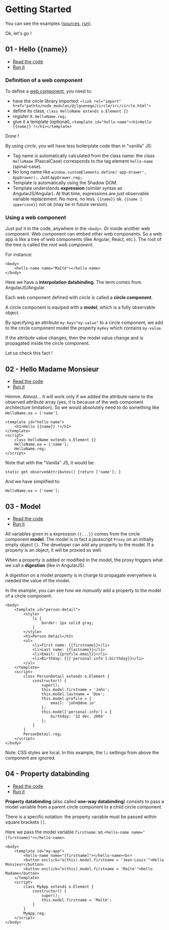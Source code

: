 Getting Started
===============

You can see the examples ([sources](../examples/), [run](https://jlguenego.github.io/circle/examples/index.html)).

Ok, let's go !

01 - Hello {{name}}
-------------------

- [Read the code](../examples/01-hello-name/)
- [Run it](https://jlguenego.github.io/circle/examples/01-hello-name/index.html)


### Definition of a web component

To define a [web component](https://www.webcomponents.org/), you need to:
- have the *circle* library imported: `<link rel="import" href="pathto/node_modules/@jlguenego/circle/src/circle.html">`
- define its class, `class HelloName extends o.Element {}`
- register it. `HelloName.reg;`
- give it a template (optional), `<template id="hello-name"><h1>Hello {{name}} !</h1></template>`

Done !

By using *circle*, you will have less boilerplate code than in "vanilla" JS:
- Tag name is automatically calculated from the class name: the class `HelloName` (PascalCase) corresponds to the tag element `hello-name` (spinal-case).
- No long name like `window.customElements.define('app-drawer', AppDrawer);`. Just `AppDrawer.reg;`.
- Template is automatically using the Shadow DOM.
- Template understands **expression** (similar syntax as AngularJS/Angular). At that time, expressions are just observable variable replacement. No more, no less. `{{name}}` ok. `{{name | uppercase}}` not ok (may be in future version).

### Using a web component

Just put it in the code, anywhere in the `<body>`. Or inside another web component. Web component can embed other web components. So a web app is like a tree of web components (like Angular, React, etc.). The root of the tree is called the *root web component*.

For instance:

```
<body>
    <hello-name name="Maïté"></hello-name>
</body>
```

Here we have a **interpolation databinding**. The term comes from AngularJS/Angular.

Each web component defined with *circle* is called a **circle component**.

A circle component is equiped with a **model**, which is a fully observable object.

By specifying an attribute `my-key="my-value"` to a circle component, we add to the circle component model the property `myKey` which contains `my-value`.

If the attribute value changes, then the model value change and is propagated inside the circle component.

Let us check this fact !


02 - Hello Madame Monsieur
--------------------------

- [Read the code](../examples/02-hello-madame-monsieur/)
- [Run it](https://jlguenego.github.io/circle/examples/02-hello-madame-monsieur/index.html)


Hmmm. Almost... It will work only if we added the attribute name to the observed attribute array (yes, it is because of the web component architecture limitation).
So we would absolutely need to do something like `HelloName.oa = ['name']`.

```
<template id="hello-name">
    <h1>Hello {{name}} !</h1>
</template>
<script>
    class HelloName extends o.Element {}
    HelloName.oa = ['name'];
    HelloName.reg;
</script>
```

Note that with the "Vanilla" JS, it would be:

```
static get observedAttributes() {return ['name']; }
```

And we have simplified to:
```
HelloName.oa = ['name'];
```

03 - Model
----------

- [Read the code](../examples/03-model/)
- [Run it](https://jlguenego.github.io/circle/examples/03-model/index.html)

All variables given in a expression `{{...}}` comes from the circle component **model**.
The model is in fact a javascript `Proxy` on an initially 
empty object `{}`. The developer can add any property to the model. If a property is an object, it will be proxied as well.

When a property is added or modified in the model, the proxy triggers what we call a **digestion** (like in AngularJS).

A digestion on a model property is in charge to propagate everywhere is needed the value of the model.

In the example, you can see how we *manually* add a property to the model of a circle component.

```
<body>
	<template id="person-detail">
		<style>
			li {
				border: 1px solid gray;
			}
		</style>
		<h1>Person Detail</h1>
		<ul>
			<li>First name: {{firstname}}</li>
			<li>Last name: {{lastname}}</li>
			<li>Email: {{profile.email}}</li>
			<li>Birthday: {{['personal-info'].birthday}}</li>
		</ul>
	</template>
	<script>
		class PersonDetail extends o.Element {
			constructor() {
				super();
				this.model.firstname = 'John';
				this.model.lastname = 'Doe';
				this.model.profile = {
					email: 'john@doe.io'
				};
				this.model['personal-info'] = {
					birthday: '12 dec. 2004'
				};
			}
		}
		PersonDetail.reg;
	</script>
</body>
```

Note: CSS styles are local. In this example, the `li` settings from above the component are ignored.

04 - Property databinding
-------------------------

- [Read the code](../examples/04-one-way-db/)
- [Run it](https://jlguenego.github.io/circle/examples/04-one-way-db/index.html)

**Property databinding** (also called **one-way databinding**) consists to pass a model variable from a parent circle component to a child circle component.

There is a specific notation: the property variable must be passed within square brackets `[]`.

Here we pass the model variable `firstname`: so `<hello-name name="[firstname]"></hello-name>`.


```
<body>
	<template id="my-app">
		<hello-name name="[firstname]"></hello-name><br>
		<button onclick="o(this).model.firstname = 'Jean-Louis'">Hello Monsieur</button>
		<button onclick="o(this).model.firstname = 'Maïté'">Hello Madame</button>
	</template>
	<script>
		class MyApp extends o.Element {
			constructor() {
				super();
				this.model.firstname = 'Maïté';
			}
		}
		MyApp.reg;
	</script>
</body>
```
















